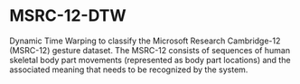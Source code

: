 # MSRC-12-DTW
Dynamic Time Warping to classify the Microsoft Research Cambridge-12 (MSRC-12) gesture dataset. The MSRC-12 consists of sequences of human skeletal body part movements (represented as body part locations) and the associated meaning that needs to be recognized by the system.
